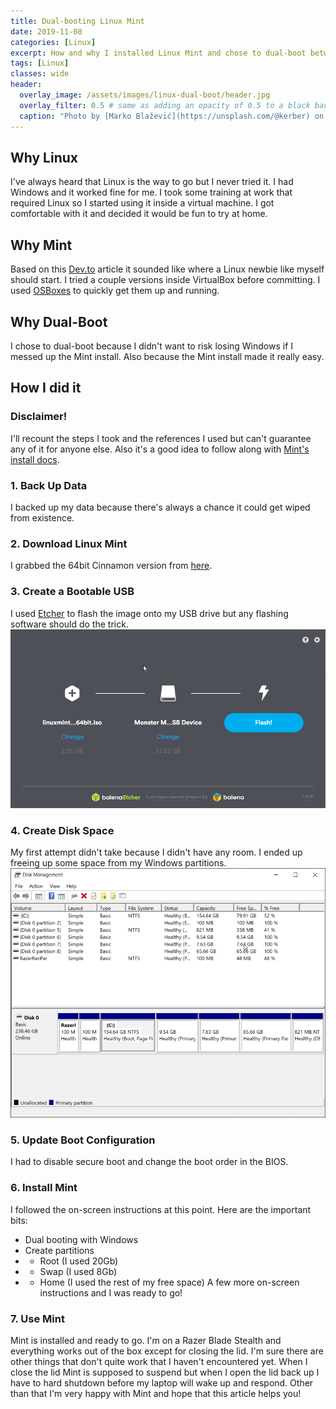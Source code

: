 ```yaml
---
title: Dual-booting Linux Mint
date: 2019-11-08
categories: [Linux]
excerpt: How and why I installed Linux Mint and chose to dual-boot between it and Windows
tags: [Linux]
classes: wide
header:
  overlay_image: /assets/images/linux-dual-boot/header.jpg
  overlay_filter: 0.5 # same as adding an opacity of 0.5 to a black background
  caption: "Photo by [Marko Blažević](https://unsplash.com/@kerber) on [Unsplash](https://unsplash.com)"
---
```

## Why Linux
I've always heard that Linux is the way to go but I never tried it. I had Windows and it worked fine for me. I took some training at work that required Linux so I started using it inside a virtual machine. I got comfortable with it and decided it would be fun to try at home.

## Why Mint
Based on this [Dev.to](https://dev.to/pluralsight/which-distribution-of-linux-should-i-use-51g7) article it sounded like where a Linux newbie like myself should start. I tried a couple versions inside VirtualBox before committing. I used [OSBoxes](https://www.osboxes.org/) to quickly get them up and running.

## Why Dual-Boot
I chose to dual-boot because I didn't want to risk losing Windows if I messed up the Mint install. Also because the Mint install made it really easy.

## How I did it
### Disclaimer!
I'll recount the steps I took and the references I used but can't guarantee any of it for anyone else.
Also it's a good idea to follow along with [Mint's install docs](https://www.linuxmint.com/documentation.php).

### 1. Back Up Data
I backed up my data because there's always a chance it could get wiped from existence.

### 2. Download Linux Mint
I grabbed the 64bit Cinnamon version from [here](https://linuxmint.com/download.php).

### 3. Create a Bootable USB
I used [Etcher](https://www.balena.io/etcher/) to flash the image onto my USB drive but any flashing software should do the trick.
![Etcher](/assets/images/linux-dual-boot/etcher.png)

### 4. Create Disk Space
My first attempt didn't take because I didn't have any room. I ended up freeing up some space from my Windows partitions.
![Disk Management](/assets/images/linux-dual-boot/disk.png)

### 5. Update Boot Configuration
I had to disable secure boot and change the boot order in the BIOS. 

### 6. Install Mint
I followed the on-screen instructions at this point. Here are the important bits:
* Dual booting with Windows
* Create partitions
* * Root (I used 20Gb)
* * Swap (I used 8Gb)
* * Home (I used the rest of my free space)
A few more on-screen instructions and I was ready to go!

### 7. Use Mint
Mint is installed and ready to go. I'm on a Razer Blade Stealth and everything works out of the box except for closing the lid. I'm sure there are other things that don't quite work that I haven't encountered yet. When I close the lid Mint is supposed to suspend but when I open the lid back up I have to hard shutdown before my laptop will wake up and respond.
Other than that I'm very happy with Mint and hope that this article helps you!
